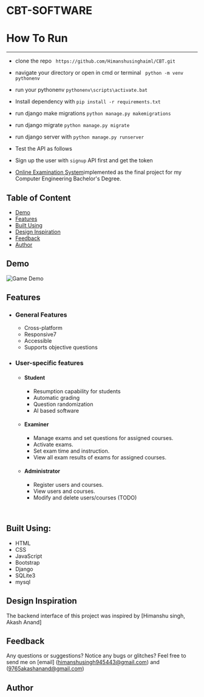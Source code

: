 # CBT-SOFTWARE
# How To Run
------------------------------------------------------------------------
- clone the repo `  https://github.com/Himanshusinghaiml/CBT.git     `
- navigate your directory or open in cmd or terminal ` python -m venv pythonenv`
- run your pythonenv  `pythonenv\scripts\activate.bat`
- Install dependency with `pip install -r requirements.txt`
- run django make migrations `python manage.py makemigrations`
- run django migrate `python manage.py migrate`
 
- run django server with `python manage.py runserver`
- Test the API as follows

- Sign up the user with `signup` API first and get the token
- [Online Examination System](https://www.linkedin.com/in/Himanshusinghaiml/)implemented as the final project for my Computer Engineering Bachelor's Degree.

## Table of Content
* [Demo](#demo)
* [Features](#features)
* [Built Using](#built-using)
* [Design Inspiration](#design-inspo)
* [Feedback](#feedback)
* [Author](#author)



## <a name="demo"></a>  Demo
![Game Demo](assets/images/demo.gif)

## <a name="features"></a>  Features
* ### General Features
    - Cross-platform
    - Responsive7
    - Accessible
    - Supports objective questions

        
* ### User-specific features
    * #### Student
        
        - Resumption capability for students
        - Automatic grading
        - Question randomization
        - AI based software         
    * #### Examiner
        
        - Manage exams and set questions for assigned courses.
        - Activate exams.
        - Set exam time and instruction.
        - View all exam results of exams for assigned courses.
        
    * #### Administrator
        
        - Register users and courses.
        - View users and courses.
        - Modify and delete users/courses (TODO)


<br>

## <a name="built-using"></a> Built Using:
- HTML
- CSS
- JavaScript
- Bootstrap
- Django
- SQLite3
- mysql 

## <a name="design-inspo"></a> Design Inspiration
The backend interface of this project was inspired by [Himanshu singh, Akash Anand] 

## <a name="feedback"></a> Feedback
Any questions or suggestions? Notice any bugs or glitches? Feel free to send me on [email] (himanshusingh945443@gmail.com) and (9765akashanand@gmail.com)

## <a name="author"></a> Author 
